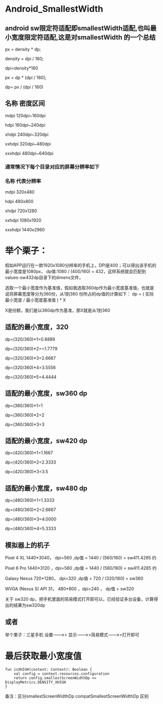 # Android_SmallestWidth
## android  sw限定符适配即smallestWidth适配,也叫最小宽度限定符适配,这是对smallestWidth 的一个总结



px = density * dp;

density = dpi / 160;

dpi=density*160

px = dp * (dpi / 160);

dp= px / (dpi / 160) 

## 名称	密度区间
mdpi	120dpi~160dpi

hdpi	160dpi~240dpi

xhdpi	240dpi~320dpi

xxhdpi	320dpi~480dpi

xxxhdpi	480dpi~640dpi


### 通常情况下每个目录对应的屏幕分辨率如下

### 名称	代表分辨率
mdpi	320x480

hdpi	480x800

xhdpi	720x1280

xxhdpi	1080x1920

xxxhdpi	1440x2960

# 举个栗子：
假如APP运行在一款1920x1080分辨率的手机上，DPI是400；可以得出该手机的最小宽度是1080px，
dp值:1080 / (400/160) = 432，这样系统就会匹配到values-sw432dp目录下的dimens文件，

选取一个最小宽度作为基准值，假如我选取360dp作为最小宽度基准值，也就是说将屏幕宽度等分为360份，从1到360 份所占的dp值的计算如下：
dp = ( 实际最小宽度 / 最小宽度基准值 ) * X

X是份额，我们是以360dp作为基准，那X就是从1到360

## 适配的最小宽度，320
dp=(320/360)*1=0.8889

dp=(320/360)*2==1.7779

dp=(320/360)*3=2.6667

dp=(320/360)*4=3.5556

dp=(320/360)*5=4.4444


## 适配的最小宽度，sw360 dp
dp=(360/360)*1=1

dp=(360/360)*2=2

dp=(360/360)*3=3


## 适配的最小宽度，sw420 dp
dp=(420/360)*1=1.1667

dp=(420/360)*2=2.3333

dp=(420/360)*3=3.5


## 适配的最小宽度，sw480 dp
dp=(480/360)*1=1.3333

dp=(480/360)*2=2.6667

dp=(480/360)*3=4.0000

dp=(480/360)*4=5.3333


 ## 模拟器上的机子
 
Pixel 4 XL 1440*3040，  dpi=560 ,dp值 = 1440 / (560/160) = sw411.4285 约

Pixel 6 Pro  1440*3120 ，dpi=560 ,dp值 = 1440 / (560/160) = sw411.4285 约

Galaxy Nexus 720*1280， dpi=320 ,dp值 = 720 / (320/160) = sw360 

WVGA (Nexus S) API 31， 480*800 ，dpi=240  ， dp值 = sw320 

关于 sw320 dp，把手机里面的简易模式打开即可以，已经验证多台设备，计算得出的结果为sw320dp


## 或者
举个栗子：三星手机
设置--->> 显示--->>简易模式--->>打开即可


# 最后获取最小宽度值

    fun isXHIGH(context: Context): Boolean {
        val config = context.resources.configuration
        return config.smallestScreenWidthDp <= DisplayMetrics.DENSITY_XHIGH
    }
 备注：区分smallestScreenWidthDp compatSmallestScreenWidthDp 区别

